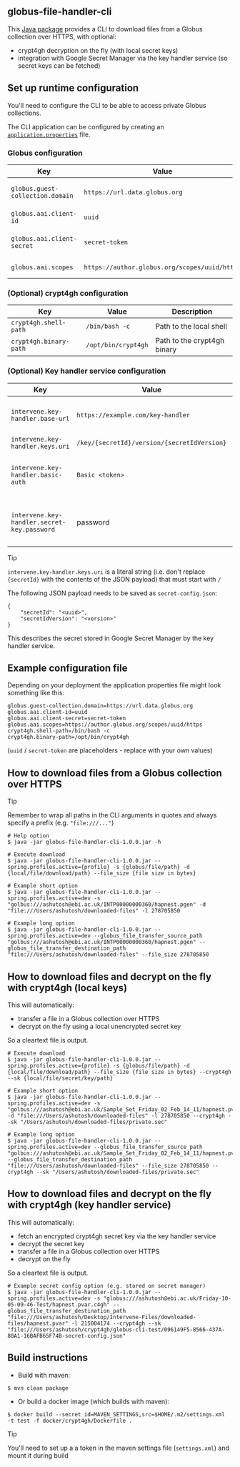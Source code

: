 ## globus-file-handler-cli

This [Java package](https://github.com/orgs/ebi-gdp/packages?repo_name=globus-file-handler-cli) provides a CLI to download files from a Globus collection over HTTPS, with optional:

* crypt4gh decryption on the fly (with local secret keys)
* integration with Google Secret Manager via the key handler service (so secret keys can be fetched)

## Set up runtime configuration

You'll need to configure the CLI to be able to access private Globus collections.

The CLI application can be configured by creating an [`application.properties`](https://docs.spring.io/spring-boot/docs/1.1.0.M1/reference/html/boot-features-external-config.html#boot-features-external-config-application-property-files) file.

### Globus configuration

| Key                              | Value                                         | Description                                                                                     |
|----------------------------------|-----------------------------------------------|-------------------------------------------------------------------------------------------------|
| `globus.guest-collection.domain` | `https://url.data.globus.org`                 | https://docs.globus.org/globus-connect-server/v5.4/use-client-credentials/#register-application |
| `globus.aai.client-id`           | `uuid`                                        | https://docs.globus.org/globus-connect-server/v5.4/use-client-credentials/                      |
| `globus.aai.client-secret`       | `secret-token`                                | https://docs.globus.org/globus-connect-server/v5.4/use-client-credentials/#obtain_access_tokens |
| `globus.aai.scopes`              | `https://author.globus.org/scopes/uuid/https` | https://docs.globus.org/guides/overviews/clients-scopes-and-consents/                                                                                              
### (Optional) crypt4gh configuration

| Key                              | Value                                         | Description                                                                                     |
|----------------------------------|-----------------------------------------------|-------------------------------------------------------------------------------------------------|
| `crypt4gh.shell-path`            | `/bin/bash -c`                                | Path to the local shell                                                                         |
| `crypt4gh.binary-path`           | `/opt/bin/crypt4gh`                           | Path to the crypt4gh binary                                                                     |

### (Optional) Key handler service configuration

| Key                                         | Value                                          | Description                                         |                                   
|---------------------------------------------|------------------------------------------------|-----------------------------------------------------|
| `intervene.key-handler.base-url`            | `https://example.com/key-handler`              | Base path to a key handler instance                 |
| `intervene.key-handler.keys.uri`            | `/key/{secretId}/version/{secretIdVersion}`    |                                                     |
| `intervene.key-handler.basic-auth`          | `Basic <token>`                                | Token to authenticate with the key handler service  |
| `intervene.key-handler.secret-key.password` | password                                       | Password used to decrypt the fetched private key    |

> [!TIP]
> `intervene.key-handler.keys.uri` is a literal string (i.e. don't replace `{secretId}` with the contents of the JSON payload) that must start with `/`

The following JSON payload needs to be saved as `secret-config.json`:

```
{
    "secretId": "<uuid>",
    "secretIdVersion": "<version>"
}
```

This describes the secret stored in Google Secret Manager by the key handler service.

## Example configuration file

Depending on your deployment the application properties file might look something like this:

```
globus.guest-collection.domain=https://url.data.globus.org
globus.aai.client-id=uuid
globus.aai.client-secret=secret-token
globus.aai.scopes=https://author.globus.org/scopes/uuid/https
crypt4gh.shell-path=/bin/bash -c
crypt4gh.binary-path=/opt/bin/crypt4gh
```

(`uuid` / `secret-token` are placeholders - replace with your own values)

## How to download files from a Globus collection over HTTPS

> [!TIP]
> Remember to wrap all paths in the CLI arguments in quotes and always specify a prefix (e.g. `"file:///..."`)

```
# Help option
$ java -jar globus-file-handler-cli-1.0.0.jar -h

# Execute download
$ java -jar globus-file-handler-cli-1.0.0.jar --spring.profiles.active={profile} -s {globus/file/path} -d {local/file/download/path} --file_size {file size in bytes}

# Example short option
$ java -jar globus-file-handler-cli-1.0.0.jar --spring.profiles.active=dev -s "golbus:///ashutosh@ebi.ac.uk/INTP00000000360/hapnest.pgen" -d "file:///Users/ashutosh/downloaded-files" -l 278705850

# Example long option
$ java -jar globus-file-handler-cli-1.0.0.jar --spring.profiles.active=dev --globus_file_transfer_source_path "golbus:///ashutosh@ebi.ac.uk/INTP00000000360/hapnest.pgen" --globus_file_transfer_destination_path "file:///Users/ashutosh/downloaded-files" --file_size 278705850
```

## How to download files and decrypt on the fly with crypt4gh (local keys)

This will automatically:

* transfer a file in a Globus collection over HTTPS
* decrypt on the fly using a local unencrypted secret key

So a cleartext file is output. 

```
# Execute download
$ java -jar globus-file-handler-cli-1.0.0.jar --spring.profiles.active={profile} -s {globus/file/path} -d {local/file/download/path} --file_size {file size in bytes} --crypt4gh --sk {local/file/secret/key/path}

# Example short option
$ java -jar globus-file-handler-cli-1.0.0.jar --spring.profiles.active=dev -s "golbus:///ashutosh@ebi.ac.uk/Sample_Set_Friday_02_Feb_14_11/hapnest.pvar.c4gh" -d "file:///Users/ashutosh/downloaded-files" -l 278705850 --crypt4gh --sk "/Users/ashutosh/downloaded-files/private.sec"

# Example long option
$ java -jar globus-file-handler-cli-1.0.0.jar --spring.profiles.active=dev --globus_file_transfer_source_path "golbus:///ashutosh@ebi.ac.uk/Sample_Set_Friday_02_Feb_14_11/hapnest.pvar.c4gh" --globus_file_transfer_destination_path "file:///Users/ashutosh/downloaded-files" --file_size 278705850 --crypt4gh --sk "/Users/ashutosh/downloaded-files/private.sec"
```

## How to download files and decrypt on the fly with crypt4gh (key handler service)

This will automatically:

* fetch an encrypted crypt4gh secret key via the key handler service
* decrypt the secret key
* transfer a file in a Globus collection over HTTPS
* decrypt on the fly

So a cleartext file is output. 

```
# Example secret config option (e.g. stored on secret manager)
$ java -jar globus-file-handler-cli-1.0.0.jar --spring.profiles.active=dev -s "globus:///ashutosh@ebi.ac.uk/Friday-10-05-09-46-Test/hapnest.pvar.c4gh" --globus_file_transfer_destination_path "file:///Users/ashutosh/Desktop/Intervene-Files/downloaded-files/hapnest.pvar" -l 215004174 --crypt4gh --sk "file:///Users/ashutosh/crypt4gh/globus-cli-test/096149F5-8566-437A-80A1-16BAFB65F74B-secret-config.json"
```

## Build instructions

* Build with maven:

```
$ mvn clean package
```

* Or build a docker image (which builds with maven):

```
$ docker build --secret id=MAVEN_SETTINGS,src=$HOME/.m2/settings.xml  -t test -f docker/crypt4gh/Dockerfile .
```

> [!TIP]
> You'll need to set up a a token in the maven settings file (`settings.xml`) and mount it during build
